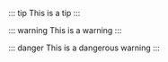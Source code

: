 ::: tip
This is a tip
:::

::: warning
This is a warning
:::

::: danger
This is a dangerous warning
:::
